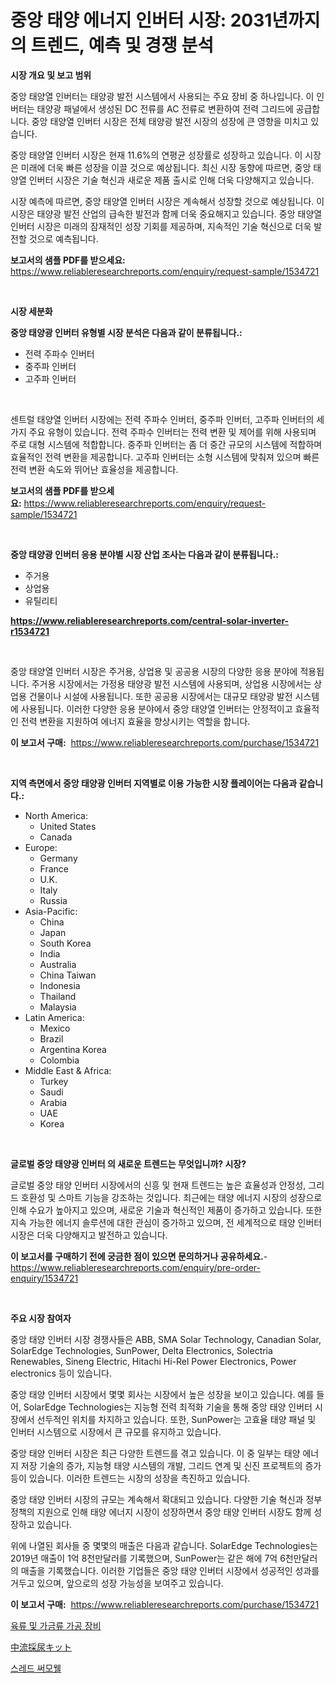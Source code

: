 <p><h1>중앙 태양 에너지 인버터 시장: 2031년까지의 트렌드, 예측 및 경쟁 분석</h1></p><p><strong>시장 개요 및 보고 범위</strong></p>
<p><p>중앙 태양열 인버터는 태양광 발전 시스템에서 사용되는 주요 장비 중 하나입니다. 이 인버터는 태양광 패널에서 생성된 DC 전류를 AC 전류로 변환하여 전력 그리드에 공급합니다. 중앙 태양열 인버터 시장은 전체 태양광 발전 시장의 성장에 큰 영향을 미치고 있습니다.</p><p>중앙 태양열 인버터 시장은 현재 11.6%의 연평균 성장률로 성장하고 있습니다. 이 시장은 미래에 더욱 빠른 성장을 이끌 것으로 예상됩니다. 최신 시장 동향에 따르면, 중앙 태양열 인버터 시장은 기술 혁신과 새로운 제품 출시로 인해 더욱 다양해지고 있습니다.</p><p>시장 예측에 따르면, 중앙 태양열 인버터 시장은 계속해서 성장할 것으로 예상됩니다. 이 시장은 태양광 발전 산업의 급속한 발전과 함께 더욱 중요해지고 있습니다. 중앙 태양열 인버터 시장은 미래의 잠재적인 성장 기회를 제공하며, 지속적인 기술 혁신으로 더욱 발전할 것으로 예측됩니다.</p></p>
<p><strong>보고서의 샘플 PDF를 받으세요:</strong> <a href="https://www.reliableresearchreports.com/enquiry/request-sample/1534721">https://www.reliableresearchreports.com/enquiry/request-sample/1534721</a></p>
<p>&nbsp;</p>
<p><strong>시장 세분화</strong></p>
<p><strong>중앙 태양광 인버터 유형별 시장 분석은 다음과 같이 분류됩니다.:</strong></p>
<p><ul><li>전력 주파수 인버터</li><li>중주파 인버터</li><li>고주파 인버터</li></ul></p>
<p>&nbsp;</p>
<p><p>센트럴 태양열 인버터 시장에는 전력 주파수 인버터, 중주파 인버터, 고주파 인버터의 세 가지 주요 유형이 있습니다. 전력 주파수 인버터는 전력 변환 및 제어를 위해 사용되며 주로 대형 시스템에 적합합니다. 중주파 인버터는 좀 더 중간 규모의 시스템에 적합하며 효율적인 전력 변환을 제공합니다. 고주파 인버터는 소형 시스템에 맞춰져 있으며 빠른 전력 변환 속도와 뛰어난 효율성을 제공합니다.</p></p>
<p><strong>보고서의 샘플 PDF를 받으세요:</strong>&nbsp;<a href="https://www.reliableresearchreports.com/enquiry/request-sample/1534721">https://www.reliableresearchreports.com/enquiry/request-sample/1534721</a></p>
<p>&nbsp;</p>
<p><strong> 중앙 태양광 인버터 응용 분야별 시장 산업 조사는 다음과 같이 분류됩니다.:</strong></p>
<p><ul><li>주거용</li><li>상업용</li><li>유틸리티</li></ul></p>
<p><strong><a href="https://www.reliableresearchreports.com/central-solar-inverter-r1534721">https://www.reliableresearchreports.com/central-solar-inverter-r1534721</a></strong></p>
<p>&nbsp;</p>
<p><p>중앙 태양열 인버터 시장은 주거용, 상업용 및 공공용 시장의 다양한 응용 분야에 적용됩니다. 주거용 시장에서는 가정용 태양광 발전 시스템에 사용되며, 상업용 시장에서는 상업용 건물이나 시설에 사용됩니다. 또한 공공용 시장에서는 대규모 태양광 발전 시스템에 사용됩니다. 이러한 다양한 응용 분야에서 중앙 태양열 인버터는 안정적이고 효율적인 전력 변환을 지원하여 에너지 효율을 향상시키는 역할을 합니다.</p></p>
<p><strong>이 보고서 구매:</strong>&nbsp; <a href="https://www.reliableresearchreports.com/purchase/1534721">https://www.reliableresearchreports.com/purchase/1534721</a></p>
<p>&nbsp;</p>
<p><strong>지역 측면에서 중앙 태양광 인버터 지역별로 이용 가능한 시장 플레이어는 다음과 같습니다.:</strong></p>
<p><ul>
    <li>
        North America:
        <ul>
            <li>United States</li>
            <li>Canada</li>
        </ul>
    </li>
    <li>
        Europe:
        <ul>
            <li>Germany</li>
            <li>France</li>
            <li>U.K.</li>
            <li>Italy</li>
            <li>Russia</li>
        </ul>
    </li>
    <li>
        Asia-Pacific:
        <ul>
            <li>China</li>
            <li>Japan</li>
            <li>South Korea</li>
            <li>India</li>
            <li>Australia</li>
            <li>China Taiwan</li>
            <li>Indonesia</li>
            <li>Thailand</li>
            <li>Malaysia</li>
        </ul>
    </li>
    <li>
        Latin America:
        <ul>
            <li>Mexico</li>
            <li>Brazil</li>
            <li>Argentina Korea</li>
            <li>Colombia</li>
        </ul>
    </li>
    <li>
        Middle East & Africa:
        <ul>
            <li>Turkey</li>
            <li>Saudi</li>
            <li>Arabia</li>
            <li>UAE</li>
            <li>Korea</li>
        </ul>
    </li>
    </ul></p>
<p>&nbsp;</p>
<p><strong>글로벌 중앙 태양광 인버터 의 새로운 트렌드는 무엇입니까? 시장?</strong></p>
<p><p>글로벌 중앙 태양 인버터 시장에서의 신흥 및 현재 트렌드는 높은 효율성과 안정성, 그리드 호환성 및 스마트 기능을 강조하는 것입니다. 최근에는 태양 에너지 시장의 성장으로 인해 수요가 높아지고 있으며, 새로운 기술과 혁신적인 제품이 증가하고 있습니다. 또한 지속 가능한 에너지 솔루션에 대한 관심이 증가하고 있으며, 전 세계적으로 태양 인버터 시장은 더욱 다양해지고 발전하고 있습니다.</p></p>
<p><strong>이 보고서를 구매하기 전에 궁금한 점이 있으면 문의하거나 공유하세요.</strong>- <a href="https://www.reliableresearchreports.com/enquiry/pre-order-enquiry/1534721">https://www.reliableresearchreports.com/enquiry/pre-order-enquiry/1534721</a></p>
<p>&nbsp;</p>
<p><strong>주요 시장 참여자</strong></p>
<p><p>중앙 태양 인버터 시장 경쟁사들은 ABB, SMA Solar Technology, Canadian Solar, SolarEdge Technologies, SunPower, Delta Electronics, Solectria Renewables, Sineng Electric, Hitachi Hi-Rel Power Electronics, Power electronics 등이 있습니다. </p><p>중앙 태양 인버터 시장에서 몇몇 회사는 시장에서 높은 성장을 보이고 있습니다. 예를 들어, SolarEdge Technologies는 지능형 전력 최적화 기술을 통해 중앙 태양 인버터 시장에서 선두적인 위치를 차지하고 있습니다. 또한, SunPower는 고효율 태양 패널 및 인버터 시스템으로 시장에서 큰 규모를 유지하고 있습니다.</p><p>중앙 태양 인버터 시장은 최근 다양한 트렌드를 겪고 있습니다. 이 중 일부는 태양 에너지 저장 기술의 증가, 지능형 태양 시스템의 개발, 그리드 연계 및 신진 프로젝트의 증가 등이 있습니다. 이러한 트렌드는 시장의 성장을 촉진하고 있습니다.</p><p>중앙 태양 인버터 시장의 규모는 계속해서 확대되고 있습니다. 다양한 기술 혁신과 정부 정책의 지원으로 인해 태양 에너지 시장이 성장하면서 중앙 태양 인버터 시장도 함께 성장하고 있습니다.</p><p>위에 나열된 회사들 중 몇몇의 매출은 다음과 같습니다. SolarEdge Technologies는 2019년 매출이 1억 8천만달러를 기록했으며, SunPower는 같은 해에 7억 6천만달러의 매출을 기록했습니다. 이러한 기업들은 중앙 태양 인버터 시장에서 성공적인 성과를 거두고 있으며, 앞으로의 성장 가능성을 보여주고 있습니다.</p></p>
<p><strong>이 보고서 구매:</strong>&nbsp;&nbsp;<a href="https://www.reliableresearchreports.com/purchase/1534721">https://www.reliableresearchreports.com/purchase/1534721</a></p>
<p><p><a href="https://medium.com/@jenniferstanley2022/%EC%9C%A1%EB%A5%98-%EB%B0%8F-%EA%B0%80%EA%B8%88%EB%A5%98-%EA%B0%80%EA%B3%B5-%EC%9E%A5%EB%B9%84-%EC%8B%9C%EC%9E%A5-%EC%A0%84%EB%A7%9D-%EC%82%B0%EC%97%85-%EA%B0%9C%EC%9A%94-%EB%B0%8F-%EC%98%88%EC%B8%A1-2024%EB%85%84%EB%B6%80%ED%84%B0-2031%EB%85%84-454cacf9c90f">육류 및 가금류 가공 장비</a></p><p><a href="https://medium.com/@matteills7854/%E4%B8%AD%E6%B5%81%E5%B0%BF%E6%8E%A1%E5%8F%96%E3%82%AD%E3%83%83%E3%83%88%E3%81%AE%E5%B8%82%E5%A0%B4-%E3%82%BF%E3%82%A4%E3%83%97-%E3%82%A2%E3%83%97%E3%83%AA%E3%82%B1%E3%83%BC%E3%82%B7%E3%83%A7%E3%83%B3-%E3%81%8A%E3%82%88%E3%81%B3%E5%9C%B0%E7%90%86%E3%81%AB%E3%82%88%E3%82%8B%E5%8C%85%E6%8B%AC%E7%9A%84%E8%A9%95%E4%BE%A1-26090503403d">中流採尿キット</a></p><p><a href="https://medium.com/@crumbles67678/%EC%8A%A4%EB%A0%88%EB%93%9C%ED%98%95-%EC%97%B4%EB%B3%B4%ED%98%B8%EA%B4%80-%EC%8B%9C%EC%9E%A5-%EC%9D%B8%EC%82%AC%EC%9D%B4%ED%8A%B8-%EC%8B%9C%EC%9E%A5-%EB%8F%99%ED%96%A5-%EC%84%B1%EC%9E%A5-2024%EB%85%84%EB%B6%80%ED%84%B0-2031%EB%85%84%EA%B9%8C%EC%A7%80%EC%9D%98-%EC%98%88%EC%83%81-e99b4114d535">스레드 써모웰</a></p></p>
